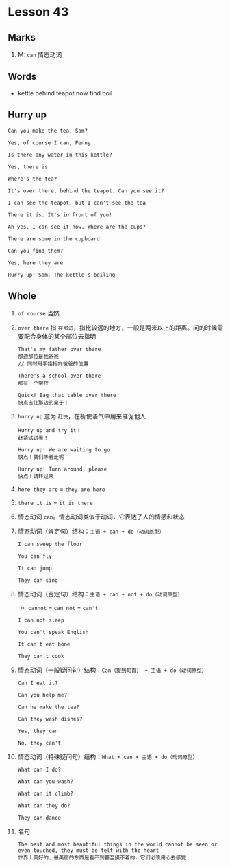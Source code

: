 # Lesson 43

## Marks

1. M: `can` 情态动词

## Words

- kettle behind teapot now find boil

## Hurry up

```
Can you make the tea, Sam?

Yes, of course I can, Penny

Is there any water in this kettle?

Yes, there is

Where's the tea?

It's over there, behind the teapot. Can you see it?

I can see the teapot, but I can't see the tea

There it is. It's in front of you!

Ah yes, I can see it now. Where are the cups?

There are some in the cupboard

Can you find them?

Yes, here they are

Hurry up! Sam. The kettle's boiling
```

## Whole

1. `of course` 当然

2. `over there` 指 `在那边`，指比较远的地方，一般是两米以上的距离。问的时候需要配合身体的某个部位去指明

   ```
   That's my father over there
   那边那位是我爸爸
   // 同时用手指指向爸爸的位置

   There's a school over there
   那有一个学校

   Quick! Bag that table over there
   快点占住那边的桌子！
   ```

3. `hurry up` 意为 `赶快`，在祈使语气中用来催促他人

   ```
   Hurry up and try it！
   赶紧试试看！

   Hurry up! We are waiting to go
   快点！我们等着走呢

   Hurry up! Turn around, please
   快点！请转过来
   ```

4. `here they are` = `they are here`

5. `there it is` = `it is there`

6. 情态动词 `can`。情态动词类似于动词，它表达了人的情感和状态

7. 情态动词（肯定句）结构：`主语 + can + do（动词原型）`

   ```
   I can sweep the floor

   You can fly

   It can jump

   They can sing
   ```

8. 情态动词（否定句）结构：`主语 + can + not + do（动词原型）`

   - `cannot` = `can not` = `can't`

   ```
   I can not sleep

   You can't speak English

   It can't eat bone

   They can't cook
   ```

9. 情态动词（一般疑问句）结构：`Can（提到句首） + 主语 + do（动词原型）`

   ```
   Can I eat it?

   Can you help me?

   Can he make the tea?

   Can they wash dishes?

   Yes, they can

   No, they can't
   ```

10. 情态动词（特殊疑问句）结构：`What + can + 主语 + do（动词原型）`

    ```
    What can I do?

    What can you wash?

    What can it climb?

    What can they do?

    They can dance
    ```

11. 名句

    ```
    The best and most beautiful things in the world cannot be seen or even touched, they must be felt with the heart
    世界上美好的、最美丽的东西是看不到甚至摸不着的，它们必须用心去感受
    ```
